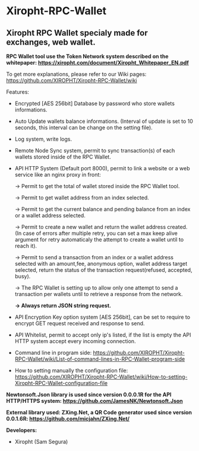 # Xiropht-RPC-Wallet
<h2>Xiropht RPC Wallet specialy made for exchanges, web wallet.</h2>

**RPC Wallet tool use the Token Network system described on the whitepaper: https://xiropht.com/document/Xiropht_Whitepaper_EN.pdf**

To get more explanations, please refer to our Wiki pages: https://github.com/XIROPHT/Xiropht-RPC-Wallet/wiki

Features:

- Encrypted [AES 256bit] Database by password who store wallets informations.

- Auto Update wallets balance informations. (Interval of update is set to 10 seconds, this interval can be change on the setting file).

- Log system, write logs.

- Remote Node Sync system, permit to sync transaction(s) of each wallets stored inside of the RPC Wallet.

- API HTTP System (Default port 8000), permit to link a website or a web service like an nginx proxy in front:

  -> Permit to get the total of wallet stored inside the RPC Wallet tool.
  
  -> Permit to get wallet address from an index selected.
  
  -> Permit to get the current balance and pending balance from an index or a wallet address selected.
  
  -> Permit to create a new wallet and return the wallet address created. (In case of errors after multiple retry, you can set a max keep alive argument for retry automaticaly the attempt to create a wallet until to reach it).
  
  -> Permit to send a transaction from an index or a wallet address selected with an amount,fee, anonymous option, wallet address target selected, return the status of the transaction request(refused, accepted, busy). 
  
  -> The RPC Wallet is setting up to allow only one attempt to send a transaction per wallets until to retrieve a response from the network.
  
  **-> Always return JSON string request.**
  
- API Encryption Key option system [AES 256bit], can be set to require to encrypt GET request received and response to send.

- API Whitelist, permit to accept only ip's listed, if the list is empty the API HTTP system accept every incoming connection.



- Command line in program side: https://github.com/XIROPHT/Xiropht-RPC-Wallet/wiki/List-of-command-lines-in-RPC-Wallet-program-side
 
- How to setting manually the configuration file: https://github.com/XIROPHT/Xiropht-RPC-Wallet/wiki/How-to-setting-Xiropht-RPC-Wallet-configuration-file

**Newtonsoft.Json library is used since version 0.0.0.1R for the API HTTP/HTTPS system: https://github.com/JamesNK/Newtonsoft.Json**

**External library used: ZXing.Net, a QR Code generator used since version 0.0.1.6R: https://github.com/micjahn/ZXing.Net/**

**Developers:**

- Xiropht (Sam Segura)
